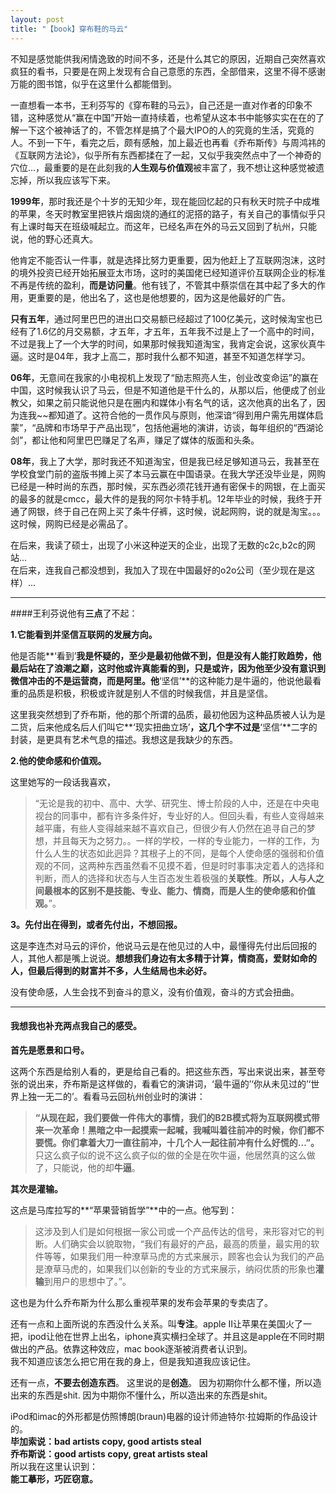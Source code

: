 ```yaml
---
layout: post
title: "【book】穿布鞋的马云"
---
```


不知是感觉能供我闲情逸致的时间不多，还是什么其它的原因，近期自己突然喜欢疯狂的看书，只要是在网上发现有合自己意愿的东西，全部借来，这里不得不感谢万能的图书馆，似乎在这里什么都能借到。

一直想看一本书，王利芬写的《穿布鞋的马云》，自己还是一直对作者的印象不错，这种感觉从“赢在中国”开始一直持续着，也希望从这本书中能够实实在在的了解一下这个被神话了的，不管怎样是搞了个最大IPO的人的究竟的生活，究竟的人。不到一下午，看完之后，颇有感触，加上最近也再看《乔布斯传》与周鸿祎的《互联网方法论》，似乎所有东西都揉在了一起，又似乎我突然点中了一个神奇的穴位...，最重要的是在此刻我的**人生观与价值观**被丰富了，我不想让这种感觉被遗忘掉，所以我应该写下来。

**1999年**，那时我还是个十岁的无知少年，现在能回忆起的只有秋天时院子中成堆的苹果，冬天时教室里把铁片烟囱烧的通红的泥搭的路子，有关自己的事情似乎只有上课时每天在班级喊起立。而这年，已经名声在外的马云又回到了杭州，只能说，他的野心还真大。

他肯定不能否认一件事，就是选择比努力更重要，因为他赶上了互联网泡沫，这时的境外投资已经开始拓展亚太市场，这时的美国佬已经知道评价互联网企业的标准不再是传统的盈利，**而是访问量**。他有钱了，不管其中蔡崇信在其中起了多大的作用，更重要的是，他出名了，这也是他想要的，因为这是他最好的广告。

**只有五年**，通过阿里巴巴的进出口交易额已经超过了100亿美元，这时候淘宝也已经有了1.6亿的月交易额，才五年，才五年，五年我不过是上了一个高中的时间，不过是我上了一个大学的时间，如果那时候我知道淘宝，我肯定会说，这家伙真牛逼。这时是04年，我才上高二，那时我什么都不知道，甚至不知道怎样学习。

**06年**，无意间在我家的小电视机上发现了“励志照亮人生，创业改变命运”的赢在中国，这时候我认识了马云，但是不知道他是干什么的，从那以后，他便成了创业教父，如果之前只能说他只是在圈内和媒体小有名气的话，这次他真的出名了，因为连我~~都知道了。这符合他的一贯作风与原则，他深谙“得到用户需先用媒体启蒙”，“品牌和市场早于产品出现”，包括他遍地的演讲，访谈，每年组织的“西湖论剑”，都让他和阿里巴巴赚足了名声，赚足了媒体的版面和头条。

**08年**，我上了大学，那时我还不知道淘宝，但是我已经足够知道马云，我甚至在学校食堂门前的盗版书摊上买了本马云赢在中国语录。在我大学还没毕业是，网购已经是一种时尚的东西，那时候，买东西必须花钱开通有密保卡的网银，在上面买的最多的就是cmcc，最大件的是我的阿尔卡特手机。12年毕业的时候，我终于开通了网银，终于自己在网上买了条牛仔裤，这时候，说起网购，说的就是淘宝。。。这时候，网购已经是必需品了。

在后来，我读了硕士，出现了小米这种逆天的企业，出现了无数的c2c,b2c的网站...    
在后来，连我自己都没想到，我加入了现在中国最好的o2o公司（至少现在是这样）...

****

####王利芬说他有**三点**了不起：

**1.它能看到并坚信互联网的发展方向。**    

他是否能**‘看到’**我是怀疑的，至少是最初他做不到，但是没有人能打败趋势，他最后站在了浪潮之巅，这时他或许真能看的到，只是或许，因为他至少没有意识到微信冲击的不是运营商，而是阿里。他**‘坚信’**的这种能力是牛逼的，他说他最看重的品质是积极，积极或许就是别人不信的时候我信，并且是坚信。

这里我突然想到了乔布斯，他的那个所谓的品质，最初他因为这种品质被人认为是二货，后来他成名后人们叫它**‘现实扭曲立场’**，这几个字不过是**‘坚信’**二字的封装，是更具有艺术气息的描述。我想这是我缺少的东西。

**2.他的使命感和价值观。**

这里她写的一段话我喜欢，

> “无论是我的初中、高中、大学、研究生、博士阶段的人中，还是在中央电视台的同事中，都有许多条件好，专业好的人。但回头看，有些人变得越来越平庸，有些人变得越来越不喜欢自己，但很少有人仍然在追寻自己的梦想，并且每天为之努力。。一样的学校，一样的专业能力，一样的工作，为什么人生的状态如此迥异？其根子上的不同，是每个人使命感的强弱和价值观的不同，这两种东西虽然看不见摸不着，但是时时事事决定着人的选择和判断，而人的选择和状态与人生百态发生着极强的**关联性**。**所以，人与人之间最根本的区别不是技能、专业、能力、情商，而是人生的使命感和价值观。**”。

**3。先付出在得到，或者先付出，不想回报。**

这是李连杰对马云的评价，他说马云是在他见过的人中，最懂得先付出后回报的人，其他人都是嘴上说说。**想想我们身边有太多精于计算，情商高，爱财如命的人，但最后得到的财富并不多，人生结局也未必好。**

没有使命感，人生会找不到奋斗的意义，没有价值观，奋斗的方式会扭曲。

***

#### 我想我也补充两点我自己的感受。

**首先是愿景和口号。**

这两个东西是给别人看的，更是给自己看的。把这些东西，写出来说出来，甚至夸张的说出来，乔布斯是这样做的，看看它的演讲词，‘最牛逼的’‘你从未见过的’‘世界上独一无二的’。看看马云回杭州创业时的演讲：    

> **“从现在起，我们要做一件伟大的事情，我们的B2B模式将为互联网模式带来一次革命！黑暗之中一起摸索一起喊，我喊叫着往前冲的时候，你们都不要慌。你们拿着大刀一直往前冲，十几个人一起往前冲有什么好慌的...”。**
只这么疯子似的说不这么疯子似的做的全是在吹牛逼，他居然真的这么做了，只能说，他的却**牛逼**。

**其次是灌输。**

这点是马库拉写的**“苹果营销哲学”**中的一点。他写到：
> 这涉及到人们是如何根据一家公司或一个产品传达的信号，来形容对它的判断。人们确实会以貌取物，“我们有最好的产品，最高的质量，最实用的软件等等，如果我们用一种潦草马虎的方式来展示，顾客也会认为我们的产品是潦草马虎的，如果我们以创新的专业的方式来展示，纳闷优质的形象也**灌输**到用户的思想中了。”。

这也是为什么乔布斯为什么那么重视苹果的发布会苹果的专卖店了。

还有一点和上面所说的东西没什么关系。叫**专注**。apple II让苹果在美国火了一把，ipod让他在世界上出名，iphone真实横扫全球了。并且这是apple在不同时期做出的产品。依靠这种效应，mac book逐渐被消费者认识到。    
我不知道应该怎么把它用在我的身上，但是我知道我应该记住。

还有一点，**不要去创造东西**。
这里说的是**创造**。
因为初期你什么都不懂，所以造出来的东西是shit.
因为中期你不懂什么，所以造出来的东西是shit。

iPod和imac的外形都是仿照博朗(braun)电器的设计师迪特尔·拉姆斯的作品设计的。    
**毕加索说：bad artists copy, good artists steal**    
**乔布斯说：good artists copy, great artists steal**    
所以我在这里认识到：    
**能工摹形，巧匠窃意。**

